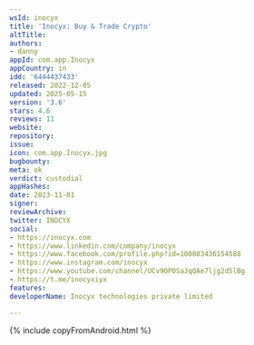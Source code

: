 ```yaml
---
wsId: inocyx
title: 'Inocyx: Buy & Trade Crypto'
altTitle: 
authors:
- danny
appId: com.app.Inocyx
appCountry: in
idd: '6444437433'
released: 2022-12-05
updated: 2025-05-15
version: '3.6'
stars: 4.6
reviews: 11
website: 
repository: 
issue: 
icon: com.app.Inocyx.jpg
bugbounty: 
meta: ok
verdict: custodial
appHashes: 
date: 2023-11-01
signer: 
reviewArchive: 
twitter: INOCYX
social:
- https://inocyx.com
- https://www.linkedin.com/company/inocyx
- https://www.facebook.com/profile.php?id=100083436154588
- https://www.instagram.com/inocyx
- https://www.youtube.com/channel/UCv9OPOSaJqQAe7ljg2d5lBg
- https://t.me/inocyxiyx
features: 
developerName: Inocyx technologies private limited

---
```


{% include copyFromAndroid.html %}
